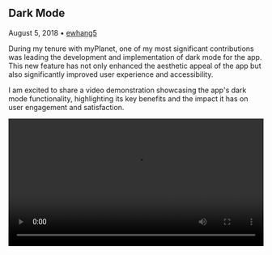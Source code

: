 ## Dark Mode
August 5, 2018 • [ewhang5](https://github.com/ewhang5)

During my tenure with myPlanet, one of my most significant contributions was leading the development and implementation of dark mode for the app. This new feature has not only enhanced the aesthetic appeal of the app but also significantly improved user experience and accessibility.

I am excited to share a video demonstration showcasing the app's dark mode functionality, highlighting its key benefits and the impact it has on user engagement and satisfaction.

<body>
    <video controls style="width: 100%; height: auto;">
    <source src="videos/dark_mode.mp4" type="video/mp4">
    Your browser does not support the video tag.
    </video>
</body>